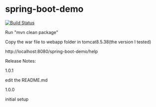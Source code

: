 # spring-boot-demo

[![Build Status](https://dev.azure.com/xl-demo/xl-demo/_apis/build/status/wlee1668.spring-boot-demo%20(1)?branchName=master)](https://dev.azure.com/xl-demo/xl-demo/_build/latest?definitionId=2&branchName=master)

Run "mvn clean package"

Copy the war file to webapp folder in tomcat8.5.38(the version I tested)

http://localhost:8080/spring-boot-demo/help

Release Notes:

1.0.1

edit the README.md

1.0.0

initial setup
